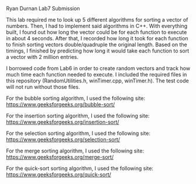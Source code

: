 Ryan Durnan Lab7 Submission

This lab required me to look up 5 different algorithms for sorting a vector of numbers. Then, I 
had to implement said algorithms in C++. With everything built, I found out how long the vector 
could be for each function to execute in about 4 seconds. After that, I recorded how long it 
took for each function to finish sorting vectors double/quadruple the original length. 
Based on the timings, I finished by predicting how long it would take each function to 
sort a vector with 2 million entries. 

I borrowed code from Lab6 in order to create random vectors and track how much time each 
function needed to execute. I included the required files in this repository (RandomUtilities.h, 
winTimer.cpp, winTimer.h). The test code will not run without those files.

For the bubble sorting algorithm, I used the following site: 
https://www.geeksforgeeks.org/bubble-sort/

For the insertion sorting algorithm, I used the following site: 
https://www.geeksforgeeks.org/insertion-sort/

For the selection sorting algorithm, I used the following site: 
https://www.geeksforgeeks.org/selection-sort/

For the merge sorting algorithm, I used the following site: 
https://www.geeksforgeeks.org/merge-sort/

For the quick-sort sorting algorithm, I used the following site: 
https://www.geeksforgeeks.org/quick-sort/
